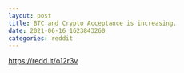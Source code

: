 ```yaml
--- 
layout: post 
title: BTC and Crypto Acceptance is increasing. 
date: 2021-06-16 1623843260 
categories: reddit 
--- 
```

https://redd.it/o12r3v